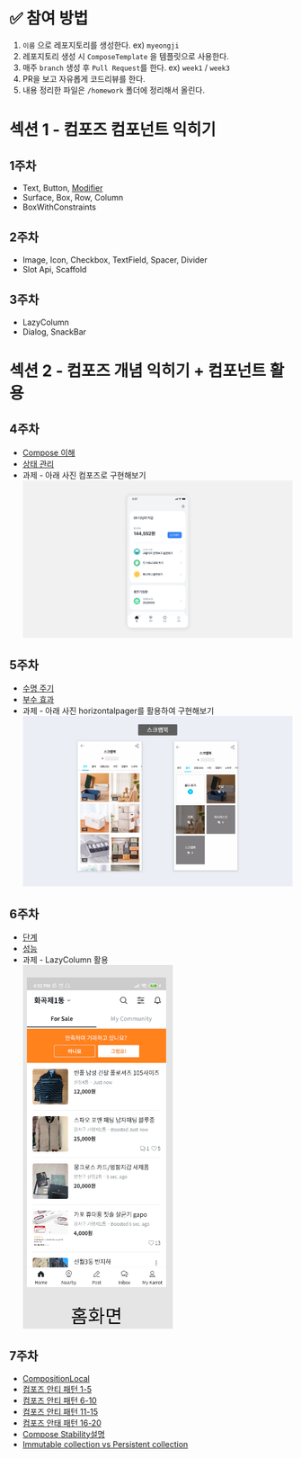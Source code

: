 # ✅ 참여 방법
1. `이름` 으로 레포지토리를 생성한다. ex) `myeongji`
2. 레포지토리 생성 시 `ComposeTemplate` 을 템플릿으로 사용한다.
3. 매주 `branch` 생성 후 `Pull Request`를 한다. ex) `week1` / `week3`
4. PR을 보고 자유롭게 코드리뷰를 한다.
5. 내용 정리한 파일은 `/homework` 폴더에 정리해서 올린다.

# 섹션 1 - 컴포즈 컴포넌트 익히기

## 1주차

- Text, Button, [Modifier](https://developer.android.com/jetpack/compose/modifiers?hl=ko)
- Surface, Box, Row, Column
- BoxWithConstraints

## 2주차

- Image, Icon, Checkbox, TextField, Spacer, Divider
- Slot Api, Scaffold

## 3주차

- LazyColumn
- Dialog, SnackBar

# 섹션 2 - 컴포즈 개념 익히기 + 컴포넌트 활용

## 4주차

- [Compose 이해](https://developer.android.com/jetpack/compose/mental-model?hl=ko)
- [상태 관리](https://developer.android.com/jetpack/compose/state?hl=ko)
- 과제 - 아래 사진 컴포즈로 구현해보기   
  ![homework1.png](img/homework1.png)



## 5주차

- [수명 주기](https://developer.android.com/jetpack/compose/lifecycle?hl=ko)
- [부수 효과](https://developer.android.com/jetpack/compose/side-effects?hl=ko)
- 과제 - 아래 사진 horizontalpager를 활용하여 구현해보기   
  ![homework1.png](img/homework2.png)


## 6주차

- [단계](https://developer.android.com/jetpack/compose/phases?hl=ko)
- [성능](https://developer.android.com/jetpack/compose/performance?hl=ko)
- 과제 - LazyColumn 활용   
  ![homework3.png](img/homework3.png)


## 7주차

- [CompositionLocal](https://developer.android.com/jetpack/compose/compositionlocal?hl=ko)
- [컴포즈 안티 패턴 1-5](https://velog.io/@mraz3068/Jetpack-Compose-Top-20-mistakes-1-5)
- [컴포즈 안티 패턴 6-10](https://velog.io/@mraz3068/Jetpack-Compose-Top-20-mistakes-6-10)
- [컴포즈 안티 패턴 11-15](https://velog.io/@mraz3068/Jetpack-Compose-Top-20-mistakes-11-15)
- [컴포즈 안태 패턴 16-20](https://velog.io/@mraz3068/Jetpack-Compose-Top-20-mistakes-16-20)
- [Compose Stability설명](https://medium.com/@wind.orca.pe/compose-stability%EC%84%A4%EB%AA%85-8a071b4eda83)
- [Immutable collection vs Persistent collection](https://github.com/Kotlin/kotlinx.collections.immutable)
